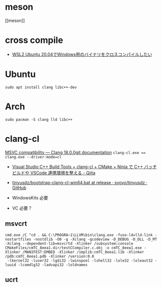 # meson
[[meson]]

# cross compile
- [WSL2 Ubuntu 20.04でWindows用のバイナリをクロスコンパイルしたい](https://zenn.dev/quasar/scraps/b23f0cd306318f)

# Ubuntu

```
sudo apt install clang libc++-dev
```

# Arch

```
sudo pacman -S clang lld libc++
```




# clang-cl
[MSVC compatibility — Clang 18.0.0git documentation](https://clang.llvm.org/docs/MSVCCompatibility.html)
`clang-cl.exe == clang.exe --driver-mode=cl`

- [Visual Studio C++ Build Tools + clang-cl + CMake + Ninja で C++ バッチビルドや VSCode 連携環境を整える - Qiita](https://qiita.com/syoyo/items/bd4f81e7803afb5a3d19)
- [tinyusdz/bootstrap-clang-cl-win64.bat at release · syoyo/tinyusdz · GitHub](https://github.com/syoyo/tinyusdz/blob/release/bootstrap-clang-cl-win64.bat)

- WindowsKits 必要
- VC 必要？

## msvcrt
```
cmd.exe /C "cd . && C:\PROGRA~1\LLVM\bin\clang.exe -fuse-ld=lld-link -nostartfiles -nostdlib -O0 -g -Xclang -gcodeview -D_DEBUG -D_DLL -D_MT -Xclang --dependent-lib=msvcrtd -Xlinker /subsystem:console CMakeFiles/cmTC_8eea1.dir/testCCompiler.c.obj -o cmTC_8eea1.exe -Xlinker /MANIFEST:EMBED -Xlinker /implib:cmTC_8eea1.lib -Xlinker /pdb:cmTC_8eea1.pdb -Xlinker /version:0.0
 -lkernel32 -luser32 -lgdi32 -lwinspool -lshell32 -lole32 -loleaut32 -luuid -lcomdlg32 -ladvapi32 -loldnames
```

## ucrt
